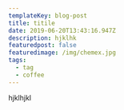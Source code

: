 ```yaml
---
templateKey: blog-post
title: titile
date: 2019-06-20T13:43:16.947Z
description: hjklhk
featuredpost: false
featuredimage: /img/chemex.jpg
tags:
  - tag
  - coffee
---
```

hjklhjkl
